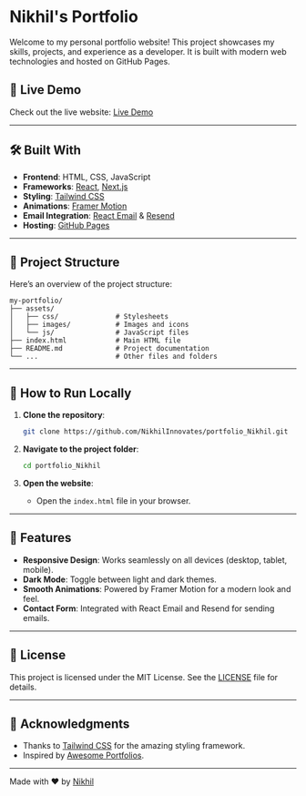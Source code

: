 # Nikhil's Portfolio

Welcome to my personal portfolio website! This project showcases my skills, projects, and experience as a developer. It is built with modern web technologies and hosted on GitHub Pages.

## 🚀 Live Demo
Check out the live website: [Live Demo](https://nikhilinnovates.github.io/portfolio_Nikhil/)

---

## 🛠️ Built With

- **Frontend**: HTML, CSS, JavaScript
- **Frameworks**: [React](https://reactjs.org/), [Next.js](https://nextjs.org/)
- **Styling**: [Tailwind CSS](https://tailwindcss.com/)
- **Animations**: [Framer Motion](https://www.framer.com/motion/)
- **Email Integration**: [React Email](https://react.email/) & [Resend](https://resend.com/)
- **Hosting**: [GitHub Pages](https://pages.github.com/)

---

## 📂 Project Structure

Here’s an overview of the project structure:

```
my-portfolio/
├── assets/
│   ├── css/              # Stylesheets
│   ├── images/           # Images and icons
│   └── js/               # JavaScript files
├── index.html            # Main HTML file
├── README.md             # Project documentation
└── ...                   # Other files and folders
```

---

## 🚀 How to Run Locally

1. **Clone the repository**:
   ```bash
   git clone https://github.com/NikhilInnovates/portfolio_Nikhil.git
   ```

2. **Navigate to the project folder**:
   ```bash
   cd portfolio_Nikhil
   ```

3. **Open the website**:
   - Open the `index.html` file in your browser.

---

## 🎨 Features

- **Responsive Design**: Works seamlessly on all devices (desktop, tablet, mobile).
- **Dark Mode**: Toggle between light and dark themes.
- **Smooth Animations**: Powered by Framer Motion for a modern look and feel.
- **Contact Form**: Integrated with React Email and Resend for sending emails.

---

## 📜 License

This project is licensed under the MIT License. See the [LICENSE](LICENSE) file for details.

---

## 🙏 Acknowledgments

- Thanks to [Tailwind CSS](https://tailwindcss.com/) for the amazing styling framework.
- Inspired by [Awesome Portfolios](https://github.com/emmabostian/developer-portfolios).

---

Made with ❤️ by [Nikhil](https://github.com/NikhilInnovates)
